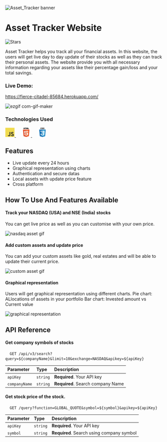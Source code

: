 ![Asset_Tracker banner](https://user-images.githubusercontent.com/86822695/181797785-3acb6616-7d80-496a-b13c-c2e70e92ce7e.png)
# Asset Tracker Website 
![Stars](https://img.shields.io/ore/stars/stars)


Asset Tracker helps you track all your financial assets. In this website, the users will get live day to day 
update of their stocks as well as they can track their personal 
assets. The website provide you with all necessary information 
regarding your assets like their percentage gain/loss and your total 
savings. 

### Live Demo:
https://fierce-citadel-85684.herokuapp.com/

![ezgif com-gif-maker](https://user-images.githubusercontent.com/86822695/181792503-20c1b6fb-f490-4758-8057-a0a16a83403a.gif)

### Technologies Used

<a href="https://developer.mozilla.org/en-US/docs/Web/JavaScript" target="_blank" rel="noreferrer"> <img src="https://raw.githubusercontent.com/devicons/devicon/master/icons/javascript/javascript-original.svg" alt="javascript" width="30" height="30"/> </a>  &emsp;   <a href="https://www.w3.org/html/" target="_blank" rel="noreferrer"> <img src="https://raw.githubusercontent.com/devicons/devicon/master/icons/html5/html5-original-wordmark.svg" alt="html5" width="30" height="30"/> </a>  &emsp;   <a href="https://www.w3schools.com/css/" target="_blank" rel="noreferrer"> <img src="https://raw.githubusercontent.com/devicons/devicon/master/icons/css3/css3-original-wordmark.svg" alt="css3" width="30" height="30"/> </a> 
 
## Features

- Live update every 24 hours
- Graphical representation using charts
- Authentication and secure datas
- Local assets with update price feature
- Cross platform

## How To Use And Features Available
 
#### Track your NASDAQ (USA) and NSE (India) stocks

You can get live price as well as you can customise with your own price.

![nasdaq asset gif](https://user-images.githubusercontent.com/86822695/181798025-e962e537-dddb-46c9-9dd7-f6c174a54a95.gif)

#### Add custom assets and update price

You can add your  custom assets like gold, real estates and will be able 
to update their current price.

![custom asset gif](https://user-images.githubusercontent.com/86822695/181798079-5c4a4643-5242-4c20-8b26-4e4cb7f18d69.gif)

#### Graphical representation

Users will get graphical representation using different charts. 
Pie chart: ALlocations of assets in your portfolio
Bar chart: Invested amount vs Current value

![graphical representation](https://user-images.githubusercontent.com/86822695/181798126-380f839f-f97b-46ca-a103-3527c2c8a0a6.gif)

## API Reference

#### Get company symbols of stocks

```https://financialmodelingprep.com
  GET /api/v3/search?query=${companyName}&limit=10&exchange=NASDAQ&apikey=${apiKey}
```

| Parameter | Type     | Description                |
| :-------- | :------- | :------------------------- |
| `apiKey` | `string` | **Required**. Your API key |
| `companyName` | `string` | **Required**. Search company Name |

#### Get stock price of the stock.

```https://www.alphavantage.co
  GET /query?function=GLOBAL_QUOTE&symbol=${symbol}&apikey=${apiKey}
```

| Parameter | Type     | Description                       |
| :-------- | :------- | :-------------------------------- |
| `apiKey` | `string` | **Required**. Your API key |
| `symbol` | `string` | **Required**. Search using company symbol |










